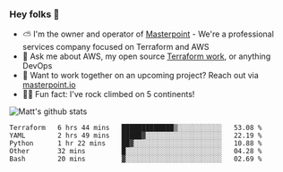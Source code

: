 

### Hey folks 👋

- ⛅️ I'm the owner and operator of [Masterpoint](https://masterpoint.io) - We're a professional services company focused on Terraform and AWS
- 💬 Ask me about AWS, my open source [Terraform work](https://github.com/masterpointio?q=terraform&type=&language=hcl), or anything DevOps
- 🔨 Want to work together on an upcoming project? Reach out via [masterpoint.io](https://masterpoint.io)
- 🧗‍♂️ Fun fact: I've rock climbed on 5 continents! 


![Matt's github stats](https://github-readme-stats.vercel.app/api?username=Gowiem&count_private=true&theme=cobalt&show_icons=true)

<!--START_SECTION:waka-->
```text
Terraform   6 hrs 44 mins   █████████████▒░░░░░░░░░░░   53.08 % 
YAML        2 hrs 49 mins   █████▓░░░░░░░░░░░░░░░░░░░   22.19 % 
Python      1 hr 22 mins    ██▓░░░░░░░░░░░░░░░░░░░░░░   10.88 % 
Other       32 mins         █░░░░░░░░░░░░░░░░░░░░░░░░   04.28 % 
Bash        20 mins         ▓░░░░░░░░░░░░░░░░░░░░░░░░   02.69 % 
```
<!--END_SECTION:waka-->
